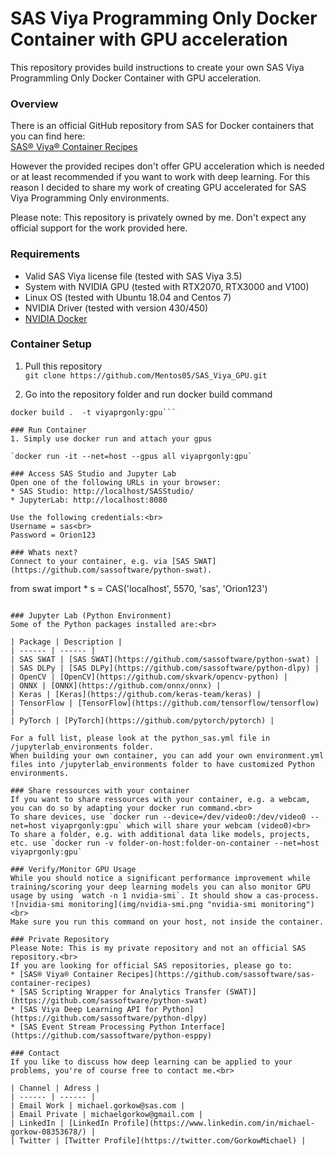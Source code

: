 # SAS Viya Programming Only Docker Container with GPU acceleration

This repository provides build instructions to create your own SAS Viya Programmling Only Docker Container with GPU acceleration.

### Overview
There is an official GitHub repository from SAS for Docker containers that you can find here:<br>
[SAS® Viya® Container Recipes](https://github.com/sassoftware/sas-container-recipes)

However the provided recipes don't offer GPU acceleration which is needed or at least recommended if you want to work with deep learning.
For this reason I decided to share my work of creating GPU accelerated for SAS Viya Programming Only environments.

Please note:
This repository is privately owned by me. Don't expect any official support for the work provided here.

### Requirements
* Valid SAS Viya license file (tested with SAS Viya 3.5)
* System with NVIDIA GPU (tested with RTX2070, RTX3000 and V100)
* Linux OS (tested with Ubuntu 18.04 and Centos 7)
* NVIDIA Driver (tested with version 430/450)
* [NVIDIA Docker](https://github.com/NVIDIA/nvidia-docker)

### Container Setup
1. Pull this repository<br>
`git clone https://github.com/Mentos05/SAS_Viya_GPU.git`

2. Go into the repository folder and run docker build command<br>
```cd SAS_Viya_GPU
docker build .  -t viyaprgonly:gpu```

### Run Container
1. Simply use docker run and attach your gpus

`docker run -it --net=host --gpus all viyaprgonly:gpu`

### Access SAS Studio and Jupyter Lab
Open one of the following URLs in your browser:
* SAS Studio: http://localhost/SASStudio/
* JupyterLab: http://localhost:8080

Use the following credentials:<br>
Username = sas<br>
Password = Orion123

### Whats next?
Connect to your container, e.g. via [SAS SWAT](https://github.com/sassoftware/python-swat).
```
from swat import *
s = CAS('localhost', 5570, 'sas', 'Orion123')
```

### Jupyter Lab (Python Environment)
Some of the Python packages installed are:<br>

| Package | Description |
| ------ | ------ |
| SAS SWAT | [SAS SWAT](https://github.com/sassoftware/python-swat) |
| SAS DLPy | [SAS DLPy](https://github.com/sassoftware/python-dlpy) | 
| OpenCV | [OpenCV](https://github.com/skvark/opencv-python) | 
| ONNX | [ONNX](https://github.com/onnx/onnx) |
| Keras | [Keras](https://github.com/keras-team/keras) |
| TensorFlow | [TensorFlow](https://github.com/tensorflow/tensorflow) | 
| PyTorch | [PyTorch](https://github.com/pytorch/pytorch) |

For a full list, please look at the python_sas.yml file in /jupyterlab_environments folder.
When building your own container, you can add your own environment.yml files into /jupyterlab_environments folder to have customized Python environments.

### Share ressources with your container
If you want to share ressources with your container, e.g. a webcam, you can do so by adapting your docker run command.<br>
To share devices, use `docker run --device=/dev/video0:/dev/video0 --net=host viyaprgonly:gpu` which will share your webcam (video0)<br>
To share a folder, e.g. with additional data like models, projects, etc. use `docker run -v folder-on-host:folder-on-container --net=host viyaprgonly:gpu`

### Verify/Monitor GPU Usage
While you should notice a significant performance improvement while training/scoring your deep learning models you can also monitor GPU usage by using `watch -n 1 nvidia-smi`. It should show a cas-process.
![nvidia-smi monitoring](img/nvidia-smi.png "nvidia-smi monitoring")<br>
Make sure you run this command on your host, not inside the container.

### Private Repository
Please Note: This is my private repository and not an official SAS repository.<br>
If you are looking for official SAS repositories, please go to:
* [SAS® Viya® Container Recipes](https://github.com/sassoftware/sas-container-recipes)
* [SAS Scripting Wrapper for Analytics Transfer (SWAT)](https://github.com/sassoftware/python-swat)
* [SAS Viya Deep Learning API for Python](https://github.com/sassoftware/python-dlpy)
* [SAS Event Stream Processing Python Interface](https://github.com/sassoftware/python-esppy)

### Contact
If you like to discuss how deep learning can be applied to your problems, you're of course free to contact me.<br>

| Channel | Adress |
| ------ | ------ |
| Email Work | michael.gorkow@sas.com |
| Email Private | michaelgorkow@gmail.com |
| LinkedIn | [LinkedIn Profile](https://www.linkedin.com/in/michael-gorkow-08353678/) |
| Twitter | [Twitter Profile](https://twitter.com/GorkowMichael) |
